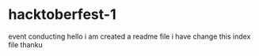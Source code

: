 # hacktoberfest-1
event conducting 
hello i am created a readme file 
i have change this index file
thanku
